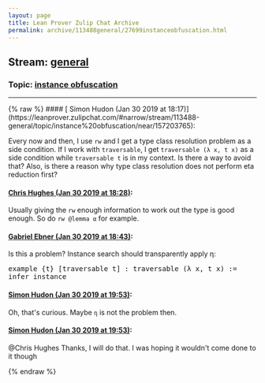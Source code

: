 ```yaml
---
layout: page
title: Lean Prover Zulip Chat Archive 
permalink: archive/113488general/27699instanceobfuscation.html
---
```


## Stream: [general](https://leanprover-community.github.io/archive/113488general/index.html)
### Topic: [instance obfuscation](https://leanprover-community.github.io/archive/113488general/27699instanceobfuscation.html)

---

<base href="https://leanprover.zulipchat.com">
{% raw %}
#### [ Simon Hudon (Jan 30 2019 at 18:17)](https://leanprover.zulipchat.com/#narrow/stream/113488-general/topic/instance%20obfuscation/near/157203765):
<p>Every now and then, I use <code>rw</code> and I get a type class resolution problem as a side condition. If I work with <code>traversable</code>, I get <code>traversable (λ x, t x)</code> as a side condition while <code>traversable t</code> is in my context. Is there a way to avoid that? Also, is there a reason why type class resolution does not perform eta reduction first?</p>

#### [ Chris Hughes (Jan 30 2019 at 18:28)](https://leanprover.zulipchat.com/#narrow/stream/113488-general/topic/instance%20obfuscation/near/157204541):
<p>Usually giving the <code>rw</code> enough information to work out the type is good enough. So do <code>rw @lemma α</code> for example.</p>

#### [ Gabriel Ebner (Jan 30 2019 at 18:43)](https://leanprover.zulipchat.com/#narrow/stream/113488-general/topic/instance%20obfuscation/near/157205673):
<p>Is this a problem?  Instance search should transparently apply η:</p>
<div class="codehilite"><pre><span></span><span class="kn">example</span> <span class="o">{</span><span class="n">t</span><span class="o">}</span> <span class="o">[</span><span class="n">traversable</span> <span class="n">t</span><span class="o">]</span> <span class="o">:</span> <span class="n">traversable</span> <span class="o">(</span><span class="bp">λ</span> <span class="n">x</span><span class="o">,</span> <span class="n">t</span> <span class="n">x</span><span class="o">)</span> <span class="o">:=</span>
<span class="n">infer_instance</span>
</pre></div>

#### [ Simon Hudon (Jan 30 2019 at 19:53)](https://leanprover.zulipchat.com/#narrow/stream/113488-general/topic/instance%20obfuscation/near/157211145):
<p>Oh, that's curious. Maybe <code>η</code> is not the problem then.</p>

#### [ Simon Hudon (Jan 30 2019 at 19:53)](https://leanprover.zulipchat.com/#narrow/stream/113488-general/topic/instance%20obfuscation/near/157211164):
<p><span class="user-mention" data-user-id="110044">@Chris Hughes</span> Thanks, I will do that. I was hoping it wouldn't come done to it though</p>


{% endraw %}
